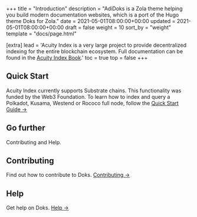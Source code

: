 +++
title = "Introduction"
description = "AdiDoks is a Zola theme helping you build modern documentation websites, which is a port of the Hugo theme Doks for Zola."
date = 2021-05-01T08:00:00+00:00
updated = 2021-05-01T08:00:00+00:00
draft = false
weight = 10
sort_by = "weight"
template = "docs/page.html"

[extra]
lead = 'Acuity Index is a very large project to provide decentralized indexing for the entire blockchain ecosystem. Full documentation can be found in the <a href="https://book.index.acuity.network/">Acuity Index Book</a>.'
toc = true
top = false
+++

## Quick Start

Acuity Index currently supports Substrate chains. This functionality was funded by the Web3 Foundation. To learn how to index and query a Polkadot, Kusama, Westend or Rococo full node, follow the  [Quick Start Guide →](../quick-start/)

## Go further

Contributing and Help.

## Contributing

Find out how to contribute to Doks. [Contributing →](../../contributing/how-to-contribute/)

## Help

Get help on Doks. [Help →](../../help/faq/)
